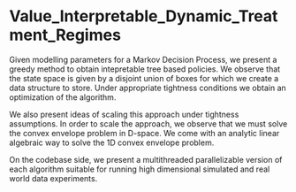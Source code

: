 # Value_Interpretable_Dynamic_Treatment_Regimes
Given modelling parameters for a Markov Decision Process, we present a greedy method to obtain intepretable tree based policies. We observe that the state space is given by a disjoint union of boxes for which we create a data structure to store. Under appropriate tightness conditions we obtain an optimization of the algorithm. 

We also present ideas of scaling this approach under tightness assumptions. In order to scale the approach, we observe that we must solve the convex envelope problem in D-space. We come with an analytic linear algebraic way to solve the 1D convex envelope problem. 

On the codebase side, we present a multithreaded parallelizable version of each algorithm suitable for running high dimensional simulated and real world data experiments.
